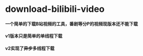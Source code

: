 # download-bilibili-video

#### 一个简单的下载B站视频的工具，番剧等分P的视频现版本还不能下载

#### v1版本只是简单的单线程下载

#### v2实现了~~异步~~多线程下载